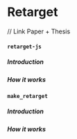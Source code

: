 # Retarget

// Link Paper + Thesis

#### `retarget-js`

##### Introduction

##### How it works

#### `make_retarget`

##### Introduction

##### How it works